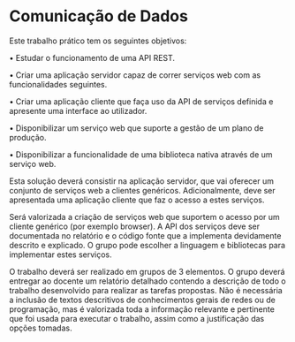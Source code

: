 # Comunicação de Dados

Este trabalho prático tem os seguintes objetivos:

• Estudar o funcionamento de uma API REST.

• Criar uma aplicação servidor capaz de correr serviços web com as funcionalidades 
seguintes.

• Criar uma aplicação cliente que faça uso da API de serviços definida e apresente uma 
interface ao utilizador.

• Disponibilizar um serviço web que suporte a gestão de um plano de produção.

• Disponibilizar a funcionalidade de uma biblioteca nativa através de um serviço web.

Esta solução deverá consistir na aplicação servidor, que vai oferecer um conjunto de serviços 
web a clientes genéricos. Adicionalmente, deve ser apresentada uma aplicação cliente que faz 
o acesso a estes serviços.

Será valorizada a criação de serviços web que suportem o acesso por 
um cliente genérico (por exemplo browser). A API dos serviços deve ser documentada no 
relatório e o código fonte que a implementa devidamente descrito e explicado. O grupo pode 
escolher a linguagem e bibliotecas para implementar estes serviços.

O trabalho deverá ser realizado em grupos de 3 elementos. O grupo deverá entregar ao docente 
um relatório detalhado contendo a descrição de todo o trabalho desenvolvido para realizar as 
tarefas propostas. Não é necessária a inclusão de textos descritivos de conhecimentos gerais de 
redes ou de programação, mas é valorizada toda a informação relevante e pertinente que foi 
usada para executar o trabalho, assim como a justificação das opções tomadas.

